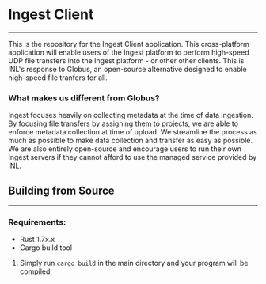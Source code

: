 # Ingest Client

-------
This is the repository for the Ingest Client application. This cross-platform application will enable users of the Ingest platform to perform high-speed UDP file transfers into the Ingest platform - or other other clients. This is INL's response to Globus, an open-source alternative designed to enable high-speed file tranfers for all.

### What makes us different from Globus?
Ingest focuses heavily on collecting metadata at the time of data ingestion. By focusing file transfers by assigning them to projects, we are able to enforce metadata collection at time of upload. We streamline the process as much as possible to make data collection and transfer as easy as possible. We are also entirely open-source and encourage users to run their own Ingest servers if they cannot afford to use the managed service provided by INL. 


## Building from Source

-----
### Requirements:

- Rust 1.7x.x
- Cargo build tool

1. Simply run `cargo build` in the main directory and your program will be compiled.